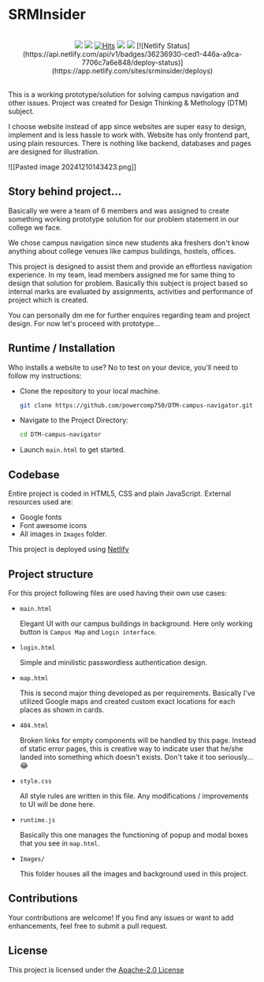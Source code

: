 # SRMInsider

<br>
<div align="center">
<img src="https://img.shields.io/badge/version-v1.1-green">
<img src="https://img.shields.io/badge/release-stable-gree">
<a href="https://hits.sh/github.com/powercomp750/SRMInsider/"><img alt="Hits" src="https://hits.sh/github.com/powercomp750/SRMInsider.svg?color=007ec6"/></a>
<img src="https://img.shields.io/badge/made_with-❤-red"> <a href="https://github.com/powercomp750/SRMInsider/blob/main/LICENSE"><img src="https://img.shields.io/badge/License-Apache_2.0-red.svg"/></a>      [![Netlify Status](https://api.netlify.com/api/v1/badges/36236930-ced1-446a-a9ca-7706c7a6e848/deploy-status)](https://app.netlify.com/sites/srminsider/deploys)

</div>
<br>

This is a working prototype/solution for solving campus navigation and other issues. Project was created for Design Thinking &amp; Methology (DTM) subject.

I choose website instead of app since websites are super easy to design, implement and is less hassle to work with. Website has only frontend part, using plain resources. There is nothing like backend, databases and pages are designed for illustration.

![[Pasted image 20241210143423.png]]

## Story behind project...

Basically we were a team of 6 members and was assigned to create something working prototype solution for our problem statement in our college we face.

We chose campus navigation since new students aka freshers don't know anything about college venues like campus buildings, hostels, offices.

This project is designed to assist them and provide an effortless navigation experience. In my team, lead members assigned me for same thing to design that solution for problem. Basically this subject is project based so internal marks are evaluated by assignments, activities and performance of project which is created.

You can personally dm me for further enquires regarding team and project design. For now let's proceed with prototype...


## Runtime / Installation

Who installs a website to use? No to test on your device, you'll need to follow my instructions:

* Clone the repository to your local machine.
  
  ```bash
  git clone https://github.com/powercomp750/DTM-campus-navigator.git
  ```
  
* Navigate to the Project Directory:
  
  ```bash
  cd DTM-campus-navigator
  ```
  
* Launch ```main.html``` to get started.

## Codebase

Entire project is coded in HTML5, CSS and plain JavaScript. External resources used are:

* Google fonts 
* Font awesome icons
* All images in <code>Images</code> folder.

This project is deployed using [Netlify](https://www.netlify.com/)
  

## Project structure

For this project following files are used having their own use cases:

* <code>main.html</code>
  
  Elegant UI with our campus buildings in background. Here only working button is <code>Campus Map</code> and ``` Login interface ```.
  

* <code>login.html</code>
  
  Simple and minilistic passwordless authentication design.
  

* <code>map.html</code>
  
  This is second major thing developed as per requirements. Basically I've utilized Google maps and created custom exact locations for each places as shown in cards.
  
* <code>404.html</code>
  
  Broken links for empty components will be handled by this page. Instead of static error pages, this is creative way to indicate user that he/she landed into something which doesn't exists. Don't take it too seriously... 😂
  

* <code>style.css</code>
  
  All style rules are written in this file. Any modifications / improvements to UI will be done here. 

* <code>runtime.js</code>
  
  Basically this one manages the functioning of popup and modal boxes that you see in <code>map.html</code>.
  
- <code>Images/</code>
  
  This folder houses all the images and background used in this project. 

## Contributions

Your contributions are welcome! If you find any issues or want to add enhancements, feel free to submit a pull request.

## License

This project is licensed under the [Apache-2.0 License](https://github.com/powercomp750/DTM-campus-navigator/blob/main/LICENSE)


